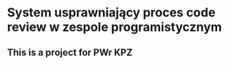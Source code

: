 # System usprawniający proces code review w zespole programistycznym
## This is a project for PWr KPZ  
